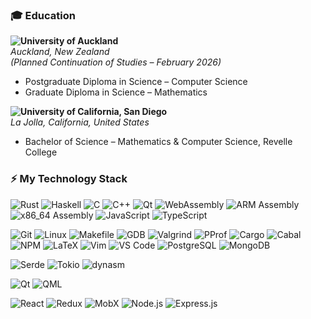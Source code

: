 ### 🎓 Education

**![University of Auckland](https://img.shields.io/badge/University_of_Auckland-002147?style=for-the-badge&logo=university-of-auckland&logoColor=white)**  
_Auckland, New Zealand_  
*(Planned Continuation of Studies – February 2026)*  
- Postgraduate Diploma in Science – Computer Science  
- Graduate Diploma in Science – Mathematics  

**![University of California, San Diego](https://img.shields.io/badge/University_of_California,_San_Diego-182B49?style=for-the-badge&logo=university-of-california&logoColor=white)**  
_La Jolla, California, United States_  
- Bachelor of Science – Mathematics & Computer Science, Revelle College

### ⚡ My Technology Stack

![Rust](https://img.shields.io/badge/Rust-DEA584?style=for-the-badge&logo=rust&logoColor=white)
![Haskell](https://img.shields.io/badge/Haskell-5e5086?style=for-the-badge&logo=haskell&logoColor=white)
![C](https://img.shields.io/badge/C-A8B9CC?style=for-the-badge&logo=c&logoColor=white)
![C++](https://img.shields.io/badge/C++-00599C?style=for-the-badge&logo=cplusplus&logoColor=white)
![Qt](https://img.shields.io/badge/Qt-41CD52?style=for-the-badge&logo=qt&logoColor=white)
![WebAssembly](https://img.shields.io/badge/WebAssembly-654FF0?style=for-the-badge&logo=webassembly&logoColor=white)
![ARM Assembly](https://img.shields.io/badge/ARM%20Assembly-0091BD?style=for-the-badge&logo=arm&logoColor=white)
![x86_64 Assembly](https://img.shields.io/badge/x86__64%20Assembly-0071C5?style=for-the-badge&logo=intel&logoColor=white)
![JavaScript](https://img.shields.io/badge/JavaScript-F7DF1E?style=for-the-badge&logo=javascript&logoColor=black)
![TypeScript](https://img.shields.io/badge/TypeScript-007ACC?style=for-the-badge&logo=typescript&logoColor=white)

![Git](https://img.shields.io/badge/Git-F05032?style=for-the-badge&logo=git&logoColor=white)
![Linux](https://img.shields.io/badge/Linux-FCC624?style=for-the-badge&logo=linux&logoColor=black)
![Makefile](https://img.shields.io/badge/Makefile-6E9F18?style=for-the-badge)
![GDB](https://img.shields.io/badge/GDB-4B275F?style=for-the-badge)
![Valgrind](https://img.shields.io/badge/Valgrind-8B0000?style=for-the-badge)
![PProf](https://img.shields.io/badge/PProf-4285F4?style=for-the-badge&logo=google&logoColor=white)
![Cargo](https://img.shields.io/badge/Cargo-B7410E?style=for-the-badge&logo=rust&logoColor=white)
![Cabal](https://img.shields.io/badge/Cabal-563D7C?style=for-the-badge&logo=haskell&logoColor=white)
![NPM](https://img.shields.io/badge/NPM-CB3837?style=for-the-badge&logo=npm&logoColor=white)
![LaTeX](https://img.shields.io/badge/LaTeX-008080?style=for-the-badge&logo=latex&logoColor=white)
![Vim](https://img.shields.io/badge/Vim-019733?style=for-the-badge&logo=vim&logoColor=white)
![VS Code](https://img.shields.io/badge/VS%20Code-007ACC?style=for-the-badge&logo=visualstudiocode&logoColor=white)
![PostgreSQL](https://img.shields.io/badge/PostgreSQL-4169E1?style=for-the-badge&logo=postgresql&logoColor=white)
![MongoDB](https://img.shields.io/badge/MongoDB-47A248?style=for-the-badge&logo=mongodb&logoColor=white)

![Serde](https://img.shields.io/badge/Serde-DEA584?style=for-the-badge&logo=rust&logoColor=white)
![Tokio](https://img.shields.io/badge/Tokio-333333?style=for-the-badge&logo=tokio&logoColor=white)
![dynasm](https://img.shields.io/badge/dynasm-555555?style=for-the-badge)

![Qt](https://img.shields.io/badge/Qt-41CD52?style=for-the-badge&logo=qt&logoColor=white)
![QML](https://img.shields.io/badge/QML-3C9D43?style=for-the-badge&logo=qt&logoColor=white)

![React](https://img.shields.io/badge/React-20232A?style=for-the-badge&logo=react&logoColor=61DAFB)
![Redux](https://img.shields.io/badge/Redux-764ABC?style=for-the-badge&logo=redux&logoColor=white)
![MobX](https://img.shields.io/badge/MobX-FF9955?style=for-the-badge&logo=mobx&logoColor=white)
![Node.js](https://img.shields.io/badge/Node.js-339933?style=for-the-badge&logo=node.js&logoColor=white)
![Express.js](https://img.shields.io/badge/Express.js-303030?style=for-the-badge&logo=express&logoColor=white)

